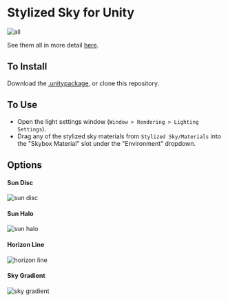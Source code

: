 # Stylized Sky for Unity

![all](https://imgur.com/XEnwY1X.png)

See them all in more detail [here](https://imgur.com/a/aB5B7Zz).

## To Install

Download the [.unitypackage](https://drive.google.com/open?id=1Qc0tf0EiDyUaPCWwh9_ZGF7NBFhNGfrr), or clone this repository.

## To Use

- Open the light settings window (`Window > Rendering > Lighting Settings`).
- Drag any of the stylized sky materials from `Stylized Sky/Materials` into the "Skybox Material" slot under the "Environment" dropdown.

## Options

#### Sun Disc
![sun disc](https://imgur.com/ypSPybi.png)

#### Sun Halo
![sun halo](https://imgur.com/fEhTnFO.png)

#### Horizon Line
![horizon line](https://imgur.com/bdgcKMG.png)

#### Sky Gradient
![sky gradient](https://imgur.com/O9nVMrW.png)
